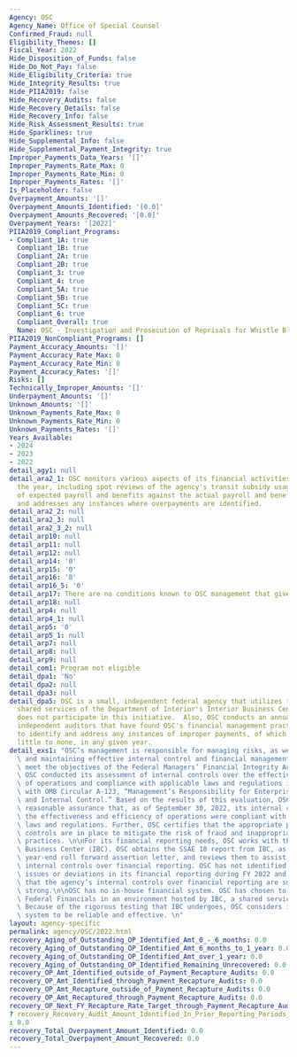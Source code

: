 ```yaml
---
Agency: OSC
Agency_Name: Office of Special Counsel
Confirmed_Fraud: null
Eligibility_Themes: []
Fiscal_Year: 2022
Hide_Disposition_of_Funds: false
Hide_Do_Not_Pay: false
Hide_Eligibility_Criteria: true
Hide_Integrity_Results: true
Hide_PIIA2019: false
Hide_Recovery_Audits: false
Hide_Recovery_Details: false
Hide_Recovery_Info: false
Hide_Risk_Assessment_Results: true
Hide_Sparklines: true
Hide_Supplemental_Info: false
Hide_Supplemental_Payment_Integrity: true
Improper_Payments_Data_Years: '[]'
Improper_Payments_Rate_Max: 0
Improper_Payments_Rate_Min: 0
Improper_Payments_Rates: '[]'
Is_Placeholder: false
Overpayment_Amounts: '[]'
Overpayment_Amounts_Identified: '[0.0]'
Overpayment_Amounts_Recovered: '[0.0]'
Overpayment_Years: '[2022]'
PIIA2019_Compliant_Programs:
- Compliant_1A: true
  Compliant_1B: true
  Compliant_2A: true
  Compliant_2B: true
  Compliant_3: true
  Compliant_4: true
  Compliant_5A: true
  Compliant_5B: true
  Compliant_5C: true
  Compliant_6: true
  Compliant_Overall: true
  Name: OSC - Investigation and Prosecution of Reprisals for Whistle Blowing
PIIA2019_NonCompliant_Programs: []
Payment_Accuracy_Amounts: '[]'
Payment_Accuracy_Rate_Max: 0
Payment_Accuracy_Rate_Min: 0
Payment_Accuracy_Rates: '[]'
Risks: []
Technically_Improper_Amounts: '[]'
Underpayment_Amounts: '[]'
Unknown_Amounts: '[]'
Unknown_Payments_Rate_Max: 0
Unknown_Payments_Rate_Min: 0
Unknown_Payments_Rates: '[]'
Years_Available:
- 2024
- 2023
- 2022
detail_agy1: null
detail_ara2_1: OSC monitors various aspects of its financial activities throughout
  the year, including spot reviews of the agency's transit subsidy usage, analysis
  of expected payroll and benefits against the actual payroll and benefits, etc.,
  and addresses any instances where overpayments are identified.
detail_ara2_2: null
detail_ara2_3: null
detail_ara2_3_2: null
detail_arp10: null
detail_arp11: null
detail_arp12: null
detail_arp14: '0'
detail_arp15: '0'
detail_arp16: '0'
detail_arp16_5: '0'
detail_arp17: There are no conditions known to OSC management that give rise to overpayments.
detail_arp18: null
detail_arp4: null
detail_arp4_1: null
detail_arp5: '0'
detail_arp5_1: null
detail_arp7: null
detail_arp8: null
detail_arp9: null
detail_com1: Program not eligible
detail_dpa1: 'No'
detail_dpa2: null
detail_dpa3: null
detail_dpa5: OSC is a small, independent federal agency that utilizes the financial
  shared services of the Department of Interior's Interior Business Center, and thus
  does not participate in this initiative.  Also, OSC conducts an annual audit with
  independent auditors that have found OSC's financial management practices sufficient
  to identify and address any instances of improper payments, of which there are very
  little to none, in any given year.
detail_exs1: "OSC’s management is responsible for managing risks, as well as establishing\
  \ and maintaining effective internal control and financial management systems that\
  \ meet the objectives of the Federal Managers’ Financial Integrity Act (FMFIA).\
  \ OSC conducted its assessment of internal controls over the effectiveness and efficiency\
  \ of operations and compliance with applicable laws and regulations in accordance\
  \ with OMB Circular A-123, “Management’s Responsibility for Enterprise Risk Management\
  \ and Internal Control.” Based on the results of this evaluation, OSC can provide\
  \ reasonable assurance that, as of September 30, 2022, its internal controls over\
  \ the effectiveness and efficiency of operations were compliant with applicable\
  \ laws and regulations. Further, OSC certifies that the appropriate policies and\
  \ controls are in place to mitigate the risk of fraud and inappropriate charge card\
  \ practices. \n\nFor its financial reporting needs, OSC works with the Interior\
  \ Business Center (IBC). OSC obtains the SSAE 18 report from IBC, as well as the\
  \ year-end roll forward assertion letter, and reviews them to assist in assessing\
  \ internal controls over financial reporting. OSC has not identified any significant\
  \ issues or deviations in its financial reporting during FY 2022 and thus concludes\
  \ that the agency’s internal controls over financial reporting are sufficiently\
  \ strong.\n\nOSC has no in-house financial system. OSC has chosen to use Oracle\
  \ Federal Financials in an environment hosted by IBC, a shared service provider.\
  \ Because of the rigorous testing that IBC undergoes, OSC considers its financial\
  \ system to be reliable and effective. \n"
layout: agency-specific
permalink: agency/OSC/2022.html
recovery_Aging_of_Outstanding_OP_Identified_Amt_0_-_6_months: 0.0
recovery_Aging_of_Outstanding_OP_Identified_Amt_6_months_to_1_year: 0.0
recovery_Aging_of_Outstanding_OP_Identified_Amt_over_1_year: 0.0
recovery_Aging_of_Outstanding_OP_Identified_Remaining_Unrecovered: 0.0
recovery_OP_Amt_Identified_outside_of_Payment_Recapture_Audits: 0.0
recovery_OP_Amt_Identified_through_Payment_Recapture_Audits: 0.0
recovery_OP_Amt_Recapture_outside_of_Payment_Recapture_Audits: 0.0
recovery_OP_Amt_Recaptured_through_Payment_Recapture_Audits: 0.0
recovery_OP_Next_FY_Recapture_Rate_Target_through_Payment_Recapture_Audit: 1.0
? recovery_Recovery_Audit_Amount_Identified_In_Prior_Reporting_Periods_Determined_Not_Collectable_During_This_Reporting_Period
: 0.0
recovery_Total_Overpayment_Amount_Identified: 0.0
recovery_Total_Overpayment_Amount_Recovered: 0.0
---
```

